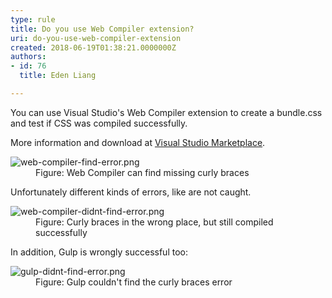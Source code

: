```yaml
---
type: rule
title: Do you use Web Compiler extension?
uri: do-you-use-web-compiler-extension
created: 2018-06-19T01:38:21.0000000Z
authors:
- id: 76
  title: Eden Liang

---
```




<span class='intro'> You can use Visual Studio's Web Compiler&#160;extension&#160;to create a bundle.css and&#160;test if CSS was compiled successfully. <br> </span>

<p>More information and download at&#160;<a href="https&#58;//marketplace.visualstudio.com/items?itemName=MadsKristensen.WebCompiler">Visual Studio Marketplace</a>.</p><dl class="goodImage"><dt> <img src="web-compiler-find-error.png" alt="web-compiler-find-error.png" /> </dt><dd>Figure&#58; Web Compiler can find missing curly braces</dd></dl> Unfortunately different kinds of errors, like are not caught. <dl class="badImage"><dt> <img src="web-compiler-didnt-find-error.png" alt="web-compiler-didnt-find-error.png" /> </dt><dd>Figure&#58; Curly braces in the wrong place, but still compiled successfully <br></dd></dl><p>In addition, Gulp is wrongly successful too&#58; <br></p><dl class="badImage"><dt><img src="gulp-didnt-find-error.png" alt="gulp-didnt-find-error.png" /> </dt><dd>Figure&#58; Gulp couldn't find the curly braces error​<br></dd></dl>


